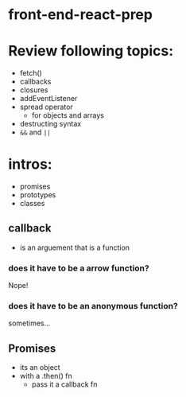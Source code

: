 # front-end-react-prep
# Review following topics:
- fetch()
- callbacks
- closures
- addEventListener
- spread operator
    - for objects and arrays
- destructing syntax
- `&&` and `||`

# intros:

- promises
- prototypes
- classes

## callback
- is an arguement that is a function

### does it have to be a arrow function?
Nope!

### does it have to be an anonymous function?
sometimes...

## Promises
- its an object
- with a .then() fn
    - pass it a callback fn